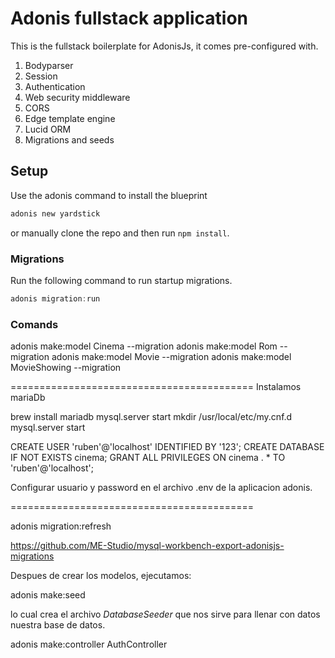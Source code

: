 # Adonis fullstack application

This is the fullstack boilerplate for AdonisJs, it comes pre-configured with.

1. Bodyparser
2. Session
3. Authentication
4. Web security middleware
5. CORS
6. Edge template engine
7. Lucid ORM
8. Migrations and seeds

## Setup

Use the adonis command to install the blueprint

```bash
adonis new yardstick
```

or manually clone the repo and then run `npm install`.


### Migrations

Run the following command to run startup migrations.

```js
adonis migration:run
```

### Comands

adonis make:model Cinema --migration
adonis make:model Rom --migration
adonis make:model Movie --migration
adonis make:model MovieShowing --migration

==========================================
Instalamos mariaDb

brew install mariadb
mysql.server start
mkdir /usr/local/etc/my.cnf.d
mysql.server start

CREATE USER 'ruben'@'localhost' IDENTIFIED BY '123';
CREATE DATABASE IF NOT EXISTS cinema;
GRANT ALL PRIVILEGES ON cinema . * TO 'ruben'@'localhost';

Configurar usuario y password en el archivo .env de la aplicacion adonis.

==========================================

adonis migration:refresh

https://github.com/ME-Studio/mysql-workbench-export-adonisjs-migrations


Despues de crear los modelos, ejecutamos:

 adonis make:seed

lo cual crea el archivo *DatabaseSeeder*  que nos sirve para llenar con datos nuestra base de datos.

adonis make:controller AuthController